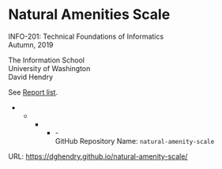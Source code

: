 # Natural Amenities Scale 
INFO-201: Technical Foundations of Informatics<br>
Autumn, 2019

The Information School<br> 
University of Washington<br>
David Hendry

See [Report list](https://dghendry.github.io/natural-amenity-scale/).

- - - - -<br>
GitHub Repository Name: `natural-amenity-scale`
 
URL: https://dghendry.github.io/natural-amenity-scale/
